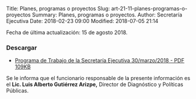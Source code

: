Title: Planes, programas o proyectos
Slug: art-21-11-planes-programas-o-proyectos
Summary: Planes, programas o proyectos.
Author: Secretaría Ejecutiva
Date: 2018-02-23 09:00
Modified: 2018-07-05 21:14


Fecha de última actualización: 15 de agosto 2018.

### Descargar

* [Programa de Trabajo de la Secretaría Ejecutiva 30/marzo/2018 - PDF 109KB](programa-de-trabajo-de-la-secretaria-ejecutiva-2018-03-30.pdf)

Se le informa que el funcionario responsable de la presente información
es el **Lic. Luis Alberto Gutiérrez Arizpe,** Director de Diagnóstico y
Políticas Públicas.

